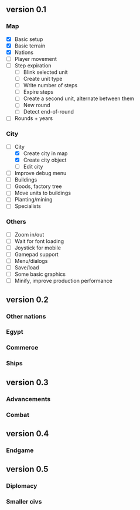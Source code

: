 ## version 0.1

### Map

- [X] Basic setup
- [X] Basic terrain
- [X] Nations
- [ ] Player movement
- [ ] Step expiration
  - [ ] Blink selected unit
  - [ ] Create unit type
  - [ ] Write number of steps
  - [ ] Expire steps
  - [ ] Create a second unit, alternate between them
  - [ ] New round
  - [ ] Detect end-of-round
- [ ] Rounds + years

### City

- [ ] City
  - [X] Create city in map
  - [X] Create city object
  - [ ] Edit city
- [ ] Improve debug menu
- [ ] Buildings
- [ ] Goods, factory tree
- [ ] Move units to buildings
- [ ] Planting/mining
- [ ] Specialists

### Others

- [ ] Zoom in/out
- [ ] Wait for font loading
- [ ] Joystick for mobile
- [ ] Gamepad support
- [ ] Menu/dialogs
- [ ] Save/load
- [ ] Some basic graphics
- [ ] Minify, improve production performance

## version 0.2

### Other nations
### Egypt
### Commerce
### Ships

## version 0.3

### Advancements
### Combat

## version 0.4

### Endgame

## version 0.5

### Diplomacy
### Smaller civs
